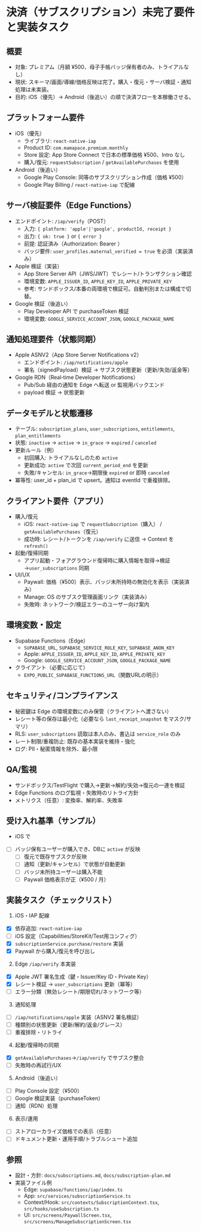 # 決済（サブスクリプション）未完了要件と実装タスク

## 概要
- 対象: プレミアム（月額 ¥500、母子手帳バッジ保有者のみ、トライアルなし）
- 現状: スキーマ/画面/導線/価格反映は完了。購入・復元・サーバ検証・通知処理は未実装。
- 目的: iOS（優先）→ Android（後追い）の順で決済フローを本稼働させる。

## プラットフォーム要件
- iOS（優先）
  - ライブラリ: `react-native-iap`
  - Product ID: `com.mamapace.premium.monthly`
  - Store 設定: App Store Connect で日本の標準価格 ¥500、Intro なし
  - 購入/復元: `requestSubscription` / `getAvailablePurchases` を使用
- Android（後追い）
  - Google Play Console: 同等のサブスクリプション作成（価格 ¥500）
  - Google Play Billing / `react-native-iap` で配線

## サーバ検証要件（Edge Functions）
- エンドポイント: `/iap/verify`（POST）
  - 入力: `{ platform: 'apple'|'google', productId, receipt }`
  - 出力: `{ ok: true }` or `{ error }`
  - 前提: 認証済み（Authorization: Bearer <token>）
  - バッジ要件: `user_profiles.maternal_verified = true` を必須（実装済み）
- Apple 検証（実装）
  - App Store Server API（JWS/JWT）でレシート/トランザクション確認
  - 環境変数: `APPLE_ISSUER_ID`, `APPLE_KEY_ID`, `APPLE_PRIVATE_KEY`
  - 参考: サンドボックス/本番の両環境で検証可。自動判別または構成で切替。
- Google 検証（後追い）
  - Play Developer API で purchaseToken 検証
  - 環境変数: `GOOGLE_SERVICE_ACCOUNT_JSON`, `GOOGLE_PACKAGE_NAME`

## 通知処理要件（状態同期）
- Apple ASNV2（App Store Server Notifications v2）
  - エンドポイント: `/iap/notifications/apple`
  - 署名（signedPayload）検証 → サブスク状態更新（更新/失効/返金等）
- Google RDN（Real‑time Developer Notifications）
  - Pub/Sub 経由の通知を Edge へ転送 or 監視用バックエンド
  - payload 検証 → 状態更新

## データモデルと状態遷移
- テーブル: `subscription_plans`, `user_subscriptions`, `entitlements`, `plan_entitlements`
- 状態: `inactive` → `active` → `in_grace` → `expired` / `canceled`
- 更新ルール（例）
  - 初回購入: トライアルなしのため `active`
  - 更新成功: `active` で次回 `current_period_end` を更新
  - 失敗/キャンセル: `in_grace`→期限後 `expired` or 即時 `canceled`
- 冪等性: user_id + plan_id で upsert。通知は eventId で重複排除。

## クライアント要件（アプリ）
- 購入/復元
  - iOS: `react-native-iap` で `requestSubscription`（購入） / `getAvailablePurchases`（復元）
  - 成功時: レシート/トークンを `/iap/verify` に送信 → Context を `refresh()`
- 起動/復帰同期
  - アプリ起動・フォアグラウンド復帰時に購入情報を取得→検証→`user_subscriptions` 同期
- UI/UX
  - Paywall: 価格（¥500）表示、バッジ未所持時の無効化を表示（実装済み）
  - Manage: OS のサブスク管理画面リンク（実装済み）
  - 失敗時: ネットワーク/検証エラーのユーザー向け案内

## 環境変数・設定
- Supabase Functions（Edge）
  - `SUPABASE_URL`, `SUPABASE_SERVICE_ROLE_KEY`, `SUPABASE_ANON_KEY`
  - Apple: `APPLE_ISSUER_ID`, `APPLE_KEY_ID`, `APPLE_PRIVATE_KEY`
  - Google: `GOOGLE_SERVICE_ACCOUNT_JSON`, `GOOGLE_PACKAGE_NAME`
- クライアント（必要に応じて）
  - `EXPO_PUBLIC_SUPABASE_FUNCTIONS_URL`（関数URLの明示）

## セキュリティ/コンプライアンス
- 秘密鍵は Edge の環境変数にのみ保管（クライアントへ渡さない）
- レシート等の保存は最小化（必要なら `last_receipt_snapshot` をマスク/サマリ）
- RLS: `user_subscriptions` 読取は本人のみ、書込は `service_role` のみ
- レート制限/重複防止: 既存の基本実装を維持・強化
- ログ: PII・秘匿情報を除外、最小限

## QA/監視
- サンドボックス/TestFlight で購入→更新→解約/失効→復元の一連を検証
- Edge Functions のログ監視・失敗時のリトライ方針
- メトリクス（任意）: 変換率、解約率、失敗率

## 受け入れ基準（サンプル）
- iOS で
- [ ] バッジ保有ユーザーが購入でき、DBに `active` が反映
  - [ ] 復元で既存サブスクが反映
  - [ ] 通知（更新/キャンセル）で状態が自動更新
  - [ ] バッジ未所持ユーザーは購入不能
  - [ ] Paywall 価格表示が正（¥500 / 月）

## 実装タスク（チェックリスト）
1) iOS・IAP 配線
- [x] 依存追加: `react-native-iap`
- [ ] iOS 設定（Capabilities/StoreKit/Test用コンフィグ）
- [x] `subscriptionService.purchase/restore` 実装
- [x] Paywall から購入/復元を呼び出し

2) Edge `/iap/verify` 本実装
- [x] Apple JWT 署名生成（鍵・Issuer/Key ID・Private Key）
- [x] レシート検証 → `user_subscriptions` 更新（冪等）
- [ ] エラー分類（無効レシート/期限切れ/ネットワーク等）

3) 通知処理
- [ ] `/iap/notifications/apple` 実装（ASNV2 署名検証）
- [ ] 種類別の状態更新（更新/解約/返金/グレース）
- [ ] 重複排除・リトライ

4) 起動/復帰時の同期
- [x] `getAvailablePurchases`→`/iap/verify` でサブスク整合
- [ ] 失敗時の再試行/UX

5) Android（後追い）
- [ ] Play Console 設定（¥500）
- [ ] Google 検証実装（purchaseToken）
- [ ] 通知（RDN）処理

6) 表示/運用
- [ ] ストアローカライズ価格での表示（任意）
- [ ] ドキュメント更新・運用手順/トラブルシュート追加

## 参照
- 設計・方針: `docs/subscriptions.md`, `docs/subscription-plan.md`
- 実装ファイル例
  - Edge: `supabase/functions/iap/index.ts`
  - App: `src/services/subscriptionService.ts`
  - Context/Hook: `src/contexts/SubscriptionContext.tsx`, `src/hooks/useSubscription.ts`
  - UI: `src/screens/PaywallScreen.tsx`, `src/screens/ManageSubscriptionScreen.tsx`
